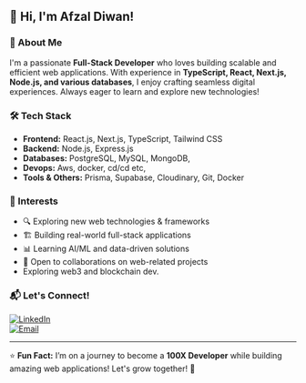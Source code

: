 ## 👋 Hi, I'm Afzal Diwan!

### 🚀 About Me
I'm a passionate **Full-Stack Developer** who loves building scalable and efficient web applications. With experience in **TypeScript, React, Next.js, Node.js, and various databases**, I enjoy crafting seamless digital experiences. Always eager to learn and explore new technologies!

### 🛠 Tech Stack

- **Frontend:** React.js, Next.js, TypeScript, Tailwind CSS
- **Backend:** Node.js, Express.js
- **Databases:** PostgreSQL, MySQL, MongoDB,
- **Devops:** Aws, docker, cd/cd etc,
- **Tools & Others:** Prisma, Supabase, Cloudinary, Git, Docker

### 👀 Interests
- 🔍 Exploring new web technologies & frameworks
- 🏗 Building real-world full-stack applications
- 📊 Learning AI/ML and data-driven solutions
- 🤝 Open to collaborations on web-related projects
- Exploring web3 and blockchain dev.

### 📬 Let's Connect!
[![LinkedIn](https://img.shields.io/badge/LinkedIn-blue?style=for-the-badge&logo=linkedin)](https://www.linkedin.com/in/afzal-diwan-7202b8239/)  
[![Email](https://img.shields.io/badge/Gmail-red?style=for-the-badge&logo=gmail)](mailto:afzalhusen3@gmail.com)

---

⭐ **Fun Fact:** I’m on a journey to become a **100X Developer** while building amazing web applications! Let's grow together! 🚀
